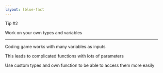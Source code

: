 ```yaml
---
layout: lblue-fact
---
```


Tip #2

Work on your own types and variables

---

Coding game works with many variables as inputs

This leads to complicated functions with lots of parameters

Use custom types and own function to be able to access them more easily
